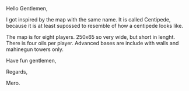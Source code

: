 Hello Gentlemen,

I got inspired by the map with the same name. It is called Centipede, because it is at least supossed to resemble of how a centipede looks like.

The map is for eight players. 250x65 so very wide, but short in lenght. There is four oils per player. Advanced bases are include with walls and mahinegun towers only.

Have fun gentlemen,

Regards,

Mero.